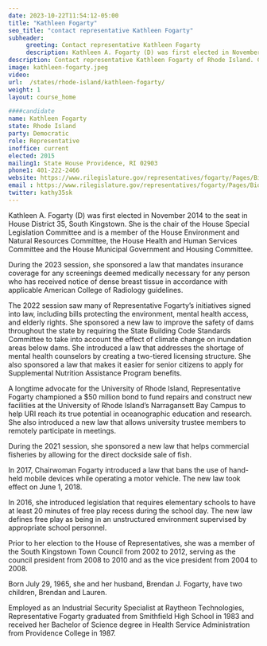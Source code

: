 ```yaml
---
date: 2023-10-22T11:54:12-05:00
title: "Kathleen Fogarty"
seo_title: "contact representative Kathleen Fogarty"
subheader:
     greeting: Contact representative Kathleen Fogarty
     description: Kathleen A. Fogarty (D) was first elected in November 2014 to the seat in House District 35, South Kingstown. She is the chair of the House Special Legislation Committee and is a member of the House Environment and Natural Resources Committee, the House Health and Human Services Committee and the House Municipal Government and Housing Committee.
description: Contact representative Kathleen Fogarty of Rhode Island. Contact information for Kathleen Fogarty includes email address, phone number, and mailing address.
image: kathleen-fogarty.jpeg
video:
url:  /states/rhode-island/kathleen-fogarty/
weight: 1
layout: course_home

####candidate
name: Kathleen Fogarty
state: Rhode Island
party: Democratic
role: Representative
inoffice: current
elected: 2015
mailing1: State House Providence, RI 02903
phone1: 401-222-2466
website: https://www.rilegislature.gov/representatives/fogarty/Pages/Biography.aspx/
email : https://www.rilegislature.gov/representatives/fogarty/Pages/Biography.aspx/
twitter: kathy35sk
---
```


Kathleen A. Fogarty (D) was first elected in November 2014 to the seat in House District 35, South Kingstown. She is the chair of the House Special Legislation Committee and is a member of the House Environment and Natural Resources Committee, the House Health and Human Services Committee and the House Municipal Government and Housing Committee.

During the 2023 session, she sponsored a law that mandates insurance coverage for any screenings deemed medically necessary for any person who has received notice of dense breast tissue in accordance with applicable American College of Radiology guidelines.

The 2022 session saw many of Representative Fogarty’s initiatives signed into law, including bills protecting the environment, mental health access, and elderly rights. She sponsored a new law to improve the safety of dams throughout the state by requiring the State Building Code Standards Committee to take into account the effect of climate change on inundation areas below dams. She introduced a law that addresses the shortage of mental health counselors by creating a two-tiered licensing structure. She also sponsored a law that makes it easier for senior citizens to apply for Supplemental Nutrition Assistance Program benefits.​

A longtime advocate for the University of Rhode Island, Representative Fogarty championed a $50 million bond to fund repairs and construct new facilities at the University of Rhode Island’s Narragansett Bay Campus to help URI reach its true potential in oceanographic education and research. She also introduced a new law that allows university trustee members to remotely participate in meetings.​

During the 2021 session, she sponsored a new law that helps commercial fisheries by allowing for the direct dockside sale of fish.

In 2017, Chairwoman Fogarty introduced a law that bans the use of hand-held mobile devices while operating a motor vehicle. The new law took effect on June 1, 2018.

In 2016, she introduced legislation that requires elementary schools to have at least 20 minutes of free play recess during the school day. The new law defines free play as being in an unstructured environment supervised by appropriate school personnel.

Prior to her election to the House of Representatives, she was a member of the South Kingstown Town Council from 2002 to 2012, serving as the council president from 2008 to 2010 and as the vice president from 2004 to 2008.

Born July 29, 1965, she and her husband, Brendan J. Fogarty, have two children, Brendan and Lauren.

Employed as an Industrial Security Specialist at Raytheon Technologies, Representative Fogarty graduated from Smithfield High School in 1983 and received her Bachelor of Science degree in Health Service Administration from Providence College in 1987​.​​
